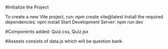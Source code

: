 #Initialize the Project

To create a new Vite project, run: npm create vite@latest
Install the required dependencies: npm install
Start Development Server: npm run dev

#Components added: 
Quiz.css, Quiz.jsx

#Assests
consists of data.js which will be question bank
